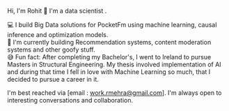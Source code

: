 Hi, I'm Rohit 👋 I'm a data scientist . 

💻 I build Big Data solutions for PocketFm using machine learning, causal inference and optimization models.  
🔭 I'm currently building Recommendation systems, content moderation systems and other goofy stuff.  
😅 Fun fact: After completing my Bachelor's, I went to Ireland to pursue Masters in Structural Engineering. My thesis involved implementation of AI and during that time I fell in love with Machine Learning so much, that I decided to pursue a career in it.  
  
I'm best reached via [email : work.rmehra@gmail.com]. I'm always open to interesting conversations and collaboration.


